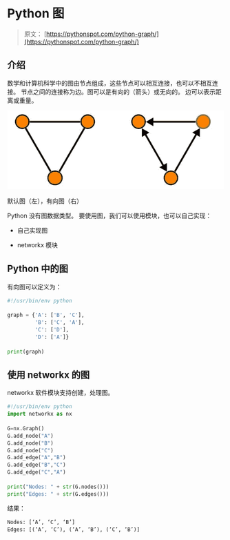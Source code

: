 # Python 图

> 原文： [https://pythonspot.com/python-graph/](https://pythonspot.com/python-graph/)

## 介绍

数学和计算机科学中的图由节点组成，这些节点可以相互连接，也可以不相互连接。 节点之间的连接称为边。图可以是有向的（箭头）或无向的。 边可以表示距离或重量。

![graph mathematics](img/eabd6215fba57ca6e4a5ab91823da3c2.jpg)

默认图（左），有向图（右）

Python 没有图数据类型。 要使用图，我们可以使用模块，也可以自己实现：

*   自己实现图

*   networkx 模块

## Python 中的图

有向图可以定义为：

```py
#!/usr/bin/env python

graph = {'A': ['B', 'C'],
         'B': ['C', 'A'],
         'C': ['D'],
         'D': ['A']}

print(graph)

```

## 使用 networkx 的图

networkx 软件模块支持创建，处理图。

```py
#!/usr/bin/env python
import networkx as nx

G=nx.Graph()
G.add_node("A")
G.add_node("B")
G.add_node("C")
G.add_edge("A","B")
G.add_edge("B","C")
G.add_edge("C","A")

print("Nodes: " + str(G.nodes()))
print("Edges: " + str(G.edges()))

```

结果：

```py
Nodes: [‘A’, ‘C’, ‘B’]
Edges: [(‘A’, ‘C’), (‘A’, ‘B’), (‘C’, ‘B’)]

```